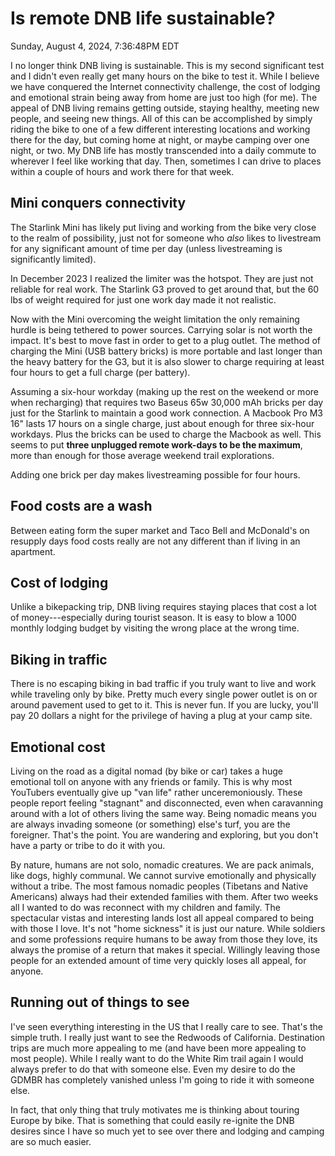 # Is remote DNB life sustainable?

Sunday, August 4, 2024, 7:36:48PM EDT

I no longer think DNB living is sustainable. This is my second significant test and I didn't even really get many hours on the bike to test it. While I believe we have conquered the Internet connectivity challenge, the cost of lodging and emotional strain being away from home are just too high (for me). The appeal of DNB living remains getting outside, staying healthy, meeting new people, and seeing new things. All of this can be accomplished by simply riding the bike to one of a few different interesting locations and working there for the day, but coming home at night, or maybe camping over one night, or two. My DNB life has mostly transcended into a daily commute to wherever I feel like working that day. Then, sometimes I can drive to places within a couple of hours and work there for that week.

## Mini conquers connectivity

The Starlink Mini has likely put living and working from the bike very close to the realm of possibility, just not for someone who *also* likes to livestream for any significant amount of time per day (unless livestreaming is significantly limited).

In December 2023 I realized the limiter was the hotspot. They are just not reliable for real work. The Starlink G3 proved to get around that, but the 60 lbs of weight required for just one work day made it not realistic.

Now with the Mini overcoming the weight limitation the only remaining hurdle is being tethered to power sources. Carrying solar is not worth the impact. It's best to move fast in order to get to a plug outlet. The method of charging the Mini (USB battery bricks) is more portable and last longer than the heavy battery for the G3, but it is also slower to charge requiring at least four hours to get a full charge (per battery).

Assuming a six-hour workday (making up the rest on the weekend or more when recharging) that requires two Baseus 65w 30,000 mAh bricks per day just for the Starlink to maintain a good work connection. A Macbook Pro M3 16" lasts 17 hours on a single charge, just about enough for three six-hour workdays. Plus the bricks can be used to charge the Macbook as well. This seems to put **three unplugged remote work-days to be the maximum**, more than enough for those average weekend trail explorations.

Adding one brick per day makes livestreaming possible for four hours.

## Food costs are a wash

Between eating form the super market and Taco Bell and McDonald's on resupply days food costs really are not any different than if living in an apartment.

## Cost of lodging

Unlike a bikepacking trip, DNB living requires staying places that cost a lot of money---especially during tourist season. It is easy to blow a 1000 monthly lodging budget by visiting the wrong place at the wrong time.

## Biking in traffic

There is no escaping biking in bad traffic if you truly want to live and work while traveling only by bike. Pretty much every single power outlet is on or around pavement used to get to it. This is never fun. If you are lucky, you'll pay 20 dollars a night for the privilege of having a plug at your camp site.

## Emotional cost

Living on the road as a digital nomad (by bike or car) takes a huge emotional toll on anyone with any friends or family. This is why most YouTubers eventually give up "van life" rather unceremoniously. These people report feeling "stagnant" and disconnected, even when caravanning around with a lot of others living the same way. Being nomadic means you are always invading someone (or something) else's turf, you are the foreigner. That's the point. You are wandering and exploring, but you don't have a party or tribe to do it with you.

By nature, humans are not solo, nomadic creatures. We are pack animals, like dogs, highly communal. We cannot survive emotionally and physically without a tribe. The most famous nomadic peoples (Tibetans and Native Americans) always had their extended families with them. After two weeks all I wanted to do was reconnect with my children and family. The spectacular vistas and interesting lands lost all appeal compared to being with those I love. It's not "home sickness" it is just our nature. While soldiers and some professions require humans to be away from those they love, its always the promise of a return that makes it special. Willingly leaving those people for an extended amount of time very quickly loses all appeal, for anyone.

## Running out of things to see

I've seen everything interesting in the US that I really care to see. That's the simple truth. I really just want to see the Redwoods of California. Destination trips are much more appealing to me (and have been more appealing to most people). While I really want to do the White Rim trail again I would always prefer to do that with someone else. Even my desire to do the GDMBR has completely vanished unless I'm going to ride it with someone else.

In fact, that only thing that truly motivates me is thinking about touring Europe by bike. That is something that could easily re-ignite the DNB desires since I have so much yet to see over there and lodging and camping are so much easier.
